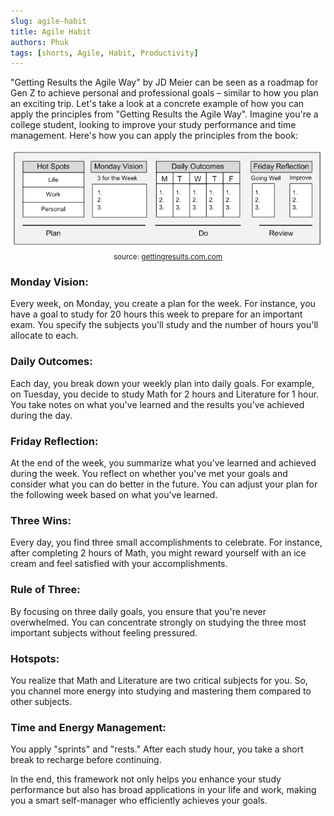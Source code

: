 ```yaml
---
slug: agile-habit
title: Agile Habit
authors: Phuk
tags: [shorts, Agile, Habit, Productivity]
---
```

"Getting Results the Agile Way" by JD Meier can be seen as a roadmap for Gen Z to achieve personal and professional goals – similar to how you plan an exciting trip. Let's take a look at a concrete example of how you can apply the principles from "Getting Results the Agile Way". Imagine you're a college student, looking to improve your study performance and time management. Here's how you can apply the principles from the book:

<!-- truncate -->

<center>

![Getting resultư at glance](./assets/getting-results-at-glance.png) <br/><small>source: <a href="https://tenor.com" target="_blank">gettingresults.com.com</a></small>

</center>

### Monday Vision:
Every week, on Monday, you create a plan for the week. For instance, you have a goal to study for 20 hours this week to prepare for an important exam. You specify the subjects you'll study and the number of hours you'll allocate to each.

### Daily Outcomes: 
Each day, you break down your weekly plan into daily goals. For example, on Tuesday, you decide to study Math for 2 hours and Literature for 1 hour. You take notes on what you've learned and the results you've achieved during the day.

### Friday Reflection: 
At the end of the week, you summarize what you've learned and achieved during the week. You reflect on whether you've met your goals and consider what you can do better in the future. You can adjust your plan for the following week based on what you've learned.

### Three Wins: 
Every day, you find three small accomplishments to celebrate. For instance, after completing 2 hours of Math, you might reward yourself with an ice cream and feel satisfied with your accomplishments.

### Rule of Three: 
By focusing on three daily goals, you ensure that you're never overwhelmed. You can concentrate strongly on studying the three most important subjects without feeling pressured.

### Hotspots: 
You realize that Math and Literature are two critical subjects for you. So, you channel more energy into studying and mastering them compared to other subjects.

### Time and Energy Management: 
You apply "sprints" and "rests." After each study hour, you take a short break to recharge before continuing.

In the end, this framework not only helps you enhance your study performance but also has broad applications in your life and work, making you a smart self-manager who efficiently achieves your goals.
